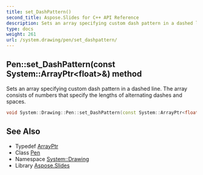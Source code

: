 ```yaml
---
title: set_DashPattern()
second_title: Aspose.Slides for C++ API Reference
description: Sets an array specifying custom dash pattern in a dashed line. The array consists of numbers that specify the lengths of alternating dashes and spaces.
type: docs
weight: 261
url: /system.drawing/pen/set_dashpattern/
---
```

## Pen::set_DashPattern(const System::ArrayPtr\<float\>\&) method


Sets an array specifying custom dash pattern in a dashed line. The array consists of numbers that specify the lengths of alternating dashes and spaces.

```cpp
void System::Drawing::Pen::set_DashPattern(const System::ArrayPtr<float> &value)
```

## See Also

* Typedef [ArrayPtr](../../../system/arrayptr/)
* Class [Pen](../)
* Namespace [System::Drawing](../../)
* Library [Aspose.Slides](../../../)